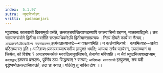 ```yaml
---
index:  5.1.97
sutra:  व्युष्टदिभ्योऽण्
vritti:  padamanjari
---
```


प्युष्टशब्दः कालवाची दिवसमुखे वर्त्तते, तत्साहचर्यान्नित्यशब्दस्यापि कालवाचिनो ग्रहणम्, नाकासादिवृत्तेः। तत्र चात्यन्तसंयोगे द्वितीया भवतीति सप्तम्यधिकरेऽपि द्वितीयान्तात्प्रत्ययः। नित्यं दीयते कार्यं वा नैत्यम्।
	`अणप्रकरणेऽग्रिपदादिभ्य उपसंख्यानम्` इत्येतत्प्रत्याचष्टे--न वक्तव्यमिति। न कर्त्तव्यमित्यर्थः। कथमित्याह--अत्रेव पठितव्यास्त इति। आदिशब्दः प्रकारवाच्याश्रयणीय इत्युक्तं भवति; अन्यथा तत्रैव पठयेरन्, उपसंख्यानं वा क्रियेत, को विशेषः ? अण्ग्रहणमनर्थकं भववदित्यनुवत्तिष्यते, तेनाणेव भविष्यति। न चैवं व्युष्टनित्यशब्दाभ्याम् `कालाट्ठञ्` इत्यस्य प्रसङ्गः, पूर्वेणैव ठञः सिद्धत्वात् ? सत्यम्; `आदिशब्दः प्रकारवाची` इत्युक्तम्, तत्र यदी वृद्धेष्वप्येतत्कदाचिप्रवर्तते, तदा छः स्यात्। पठितेषु तु नास्ति दोषः ।।

